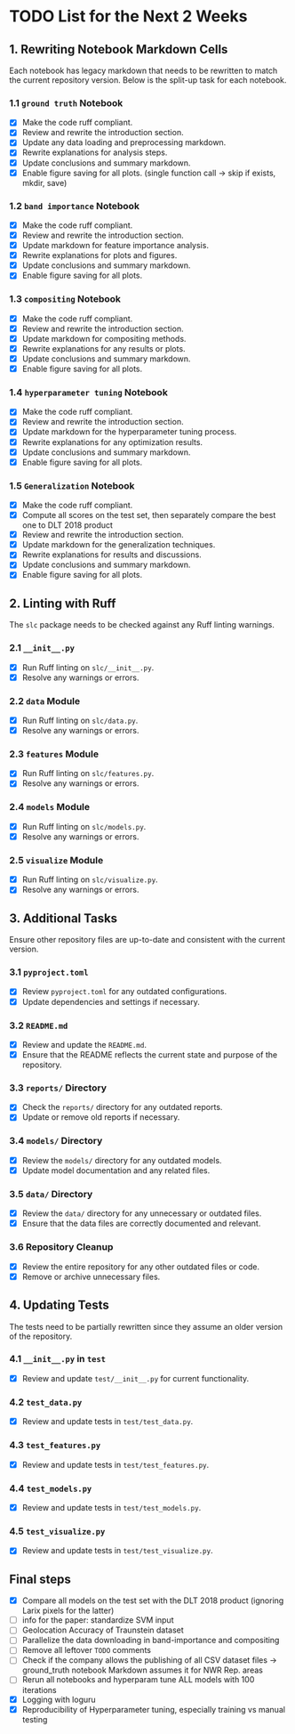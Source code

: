 # TODO List for the Next 2 Weeks

## 1. Rewriting Notebook Markdown Cells
Each notebook has legacy markdown that needs to be rewritten to match the current repository version. Below is the split-up task for each notebook.

### 1.1 `ground truth` Notebook
- [x] Make the code ruff compliant.
- [x] Review and rewrite the introduction section.
- [x] Update any data loading and preprocessing markdown.
- [x] Rewrite explanations for analysis steps.
- [x] Update conclusions and summary markdown.
- [x] Enable figure saving for all plots. (single function call -> skip if exists, mkdir, save)

### 1.2 `band importance` Notebook
- [x] Make the code ruff compliant.
- [x] Review and rewrite the introduction section.
- [x] Update markdown for feature importance analysis.
- [x] Rewrite explanations for plots and figures.
- [x] Update conclusions and summary markdown.
- [x] Enable figure saving for all plots.

### 1.3 `compositing` Notebook
- [x] Make the code ruff compliant.
- [x] Review and rewrite the introduction section.
- [x] Update markdown for compositing methods.
- [x] Rewrite explanations for any results or plots.
- [x] Update conclusions and summary markdown.
- [x] Enable figure saving for all plots.

### 1.4 `hyperparameter tuning` Notebook
- [x] Make the code ruff compliant.
- [x] Review and rewrite the introduction section.
- [x] Update markdown for the hyperparameter tuning process.
- [x] Rewrite explanations for any optimization results.
- [x] Update conclusions and summary markdown.
- [x] Enable figure saving for all plots.

### 1.5 `Generalization` Notebook
- [x] Make the code ruff compliant.
- [x] Compute all scores on the test set, then separately compare the best one to DLT 2018 product
- [x] Review and rewrite the introduction section.
- [x] Update markdown for the generalization techniques.
- [x] Rewrite explanations for results and discussions.
- [x] Update conclusions and summary markdown.
- [x] Enable figure saving for all plots.

## 2. Linting with Ruff
The `slc` package needs to be checked against any Ruff linting warnings.

### 2.1 `__init__.py`
- [x] Run Ruff linting on `slc/__init__.py`.
- [x] Resolve any warnings or errors.

### 2.2 `data` Module
- [x] Run Ruff linting on `slc/data.py`.
- [x] Resolve any warnings or errors.

### 2.3 `features` Module
- [x] Run Ruff linting on `slc/features.py`.
- [x] Resolve any warnings or errors.

### 2.4 `models` Module
- [x] Run Ruff linting on `slc/models.py`.
- [x] Resolve any warnings or errors.

### 2.5 `visualize` Module
- [x] Run Ruff linting on `slc/visualize.py`.
- [x] Resolve any warnings or errors.

## 3. Additional Tasks
Ensure other repository files are up-to-date and consistent with the current version.

### 3.1 `pyproject.toml`
- [x] Review `pyproject.toml` for any outdated configurations.
- [x] Update dependencies and settings if necessary.

### 3.2 `README.md`
- [x] Review and update the `README.md`.
- [x] Ensure that the README reflects the current state and purpose of the repository.

### 3.3 `reports/` Directory
- [x] Check the `reports/` directory for any outdated reports.
- [x] Update or remove old reports if necessary.

### 3.4 `models/` Directory
- [x] Review the `models/` directory for any outdated models.
- [x] Update model documentation and any related files.

### 3.5 `data/` Directory
- [x] Review the `data/` directory for any unnecessary or outdated files.
- [x] Ensure that the data files are correctly documented and relevant.

### 3.6 Repository Cleanup
- [x] Review the entire repository for any other outdated files or code.
- [x] Remove or archive unnecessary files.

## 4. Updating Tests
The tests need to be partially rewritten since they assume an older version of the repository.

### 4.1 `__init__.py` in `test`
- [x] Review and update `test/__init__.py` for current functionality.

### 4.2 `test_data.py`
- [x] Review and update tests in `test/test_data.py`.

### 4.3 `test_features.py`
- [x] Review and update tests in `test/test_features.py`.

### 4.4 `test_models.py`
- [x] Review and update tests in `test/test_models.py`.

### 4.5 `test_visualize.py`
- [x] Review and update tests in `test/test_visualize.py`.

## Final steps
- [x] Compare all models on the test set with the DLT 2018 product (ignoring Larix pixels for the latter)
- [ ] info for the paper: standardize SVM input
- [ ] Geolocation Accuracy of Traunstein dataset
- [ ] Parallelize the data downloading in band-importance and compositing
- [ ] Remove all leftover `TODO` comments
- [ ] Check if the company allows the publishing of all CSV dataset files -> ground_truth notebook Markdown assumes it for NWR Rep. areas
- [ ] Rerun all notebooks and hyperparam tune ALL models with 100 iterations
- [x] Logging with loguru
- [x] Reproducibility of Hyperparameter tuning, especially training vs manual testing